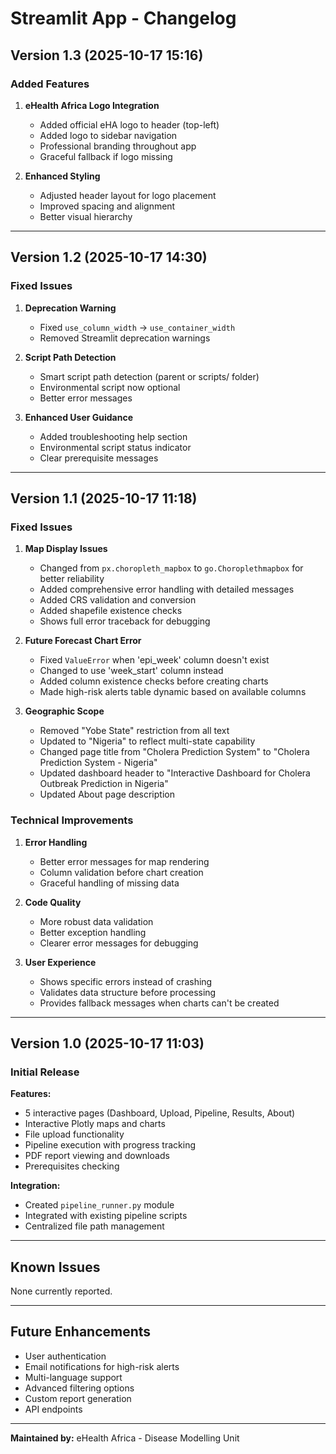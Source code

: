 # Streamlit App - Changelog

## Version 1.3 (2025-10-17 15:16)

### Added Features

1. **eHealth Africa Logo Integration**
   - Added official eHA logo to header (top-left)
   - Added logo to sidebar navigation
   - Professional branding throughout app
   - Graceful fallback if logo missing

2. **Enhanced Styling**
   - Adjusted header layout for logo placement
   - Improved spacing and alignment
   - Better visual hierarchy

---

## Version 1.2 (2025-10-17 14:30)

### Fixed Issues

1. **Deprecation Warning**
   - Fixed `use_column_width` → `use_container_width`
   - Removed Streamlit deprecation warnings

2. **Script Path Detection**
   - Smart script path detection (parent or scripts/ folder)
   - Environmental script now optional
   - Better error messages

3. **Enhanced User Guidance**
   - Added troubleshooting help section
   - Environmental script status indicator
   - Clear prerequisite messages

---

## Version 1.1 (2025-10-17 11:18)

### Fixed Issues

1. **Map Display Issues**
   - Changed from `px.choropleth_mapbox` to `go.Choroplethmapbox` for better reliability
   - Added comprehensive error handling with detailed messages
   - Added CRS validation and conversion
   - Added shapefile existence checks
   - Shows full error traceback for debugging

2. **Future Forecast Chart Error**
   - Fixed `ValueError` when 'epi_week' column doesn't exist
   - Changed to use 'week_start' column instead
   - Added column existence checks before creating charts
   - Made high-risk alerts table dynamic based on available columns

3. **Geographic Scope**
   - Removed "Yobe State" restriction from all text
   - Updated to "Nigeria" to reflect multi-state capability
   - Changed page title from "Cholera Prediction System" to "Cholera Prediction System - Nigeria"
   - Updated dashboard header to "Interactive Dashboard for Cholera Outbreak Prediction in Nigeria"
   - Updated About page description

### Technical Improvements

1. **Error Handling**
   - Better error messages for map rendering
   - Column validation before chart creation
   - Graceful handling of missing data

2. **Code Quality**
   - More robust data validation
   - Better exception handling
   - Clearer error messages for debugging

3. **User Experience**
   - Shows specific errors instead of crashing
   - Validates data structure before processing
   - Provides fallback messages when charts can't be created

---

## Version 1.0 (2025-10-17 11:03)

### Initial Release

**Features:**
- 5 interactive pages (Dashboard, Upload, Pipeline, Results, About)
- Interactive Plotly maps and charts
- File upload functionality
- Pipeline execution with progress tracking
- PDF report viewing and downloads
- Prerequisites checking

**Integration:**
- Created `pipeline_runner.py` module
- Integrated with existing pipeline scripts
- Centralized file path management

---

## Known Issues

None currently reported.

---

## Future Enhancements

- User authentication
- Email notifications for high-risk alerts
- Multi-language support
- Advanced filtering options
- Custom report generation
- API endpoints

---

**Maintained by:** eHealth Africa - Disease Modelling Unit
